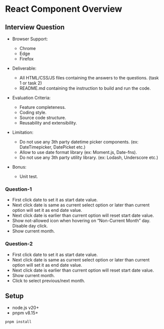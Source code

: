 # React Component Overview

## Interview Question

- Browser Support:

  - Chrome
  - Edge
  - Firefox

- Deliverable:

  - All HTML/CSS/JS files containing the answers to the questions. (task 1 or task 2)
  - README.md containing the instruction to build and run the code.

- Evaluation Criteria:

  - Feature completeness.
  - Coding style.
  - Source code structure.
  - Reusability and extensibility.

- Limitation:

  - Do not use any 3th party datetime picker components.
    (ex: DateTimepicker, DatePicket etc.)
  - Allow to use date format library
    (ex: Moment.js, Date-fns).
  - Do not use any 3th party utility library.
    (ex: Lodash, Underscore etc.)

- Bonus:
  - Unit test.

### Question-1

- First click date to set it as start date value.
- Next click date is same as current select option or later than current option will set it as end date value.
- Next click date is earlier than current option will reset start date value.
- Show not-allowed icon when hovering on “Non-Current Month” day. Disable day click.
- Show current month.

### Question-2

- First click date to set it as start date value.
- Next click date is same as current select option or later than current option will set it as end date value.
- Next click date is earlier than current option will reset start date value.
- Show current month.
- Click to select previous/next month.

## Setup

- node.js v20+
- pnpm v8.15+

```sh
pnpm install
```
